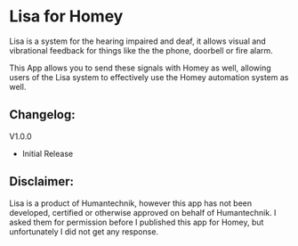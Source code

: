 # Lisa for Homey

Lisa is a system for the hearing impaired and deaf, it allows visual and vibrational feedback for things like the the phone, doorbell or fire alarm.

This App allows you to send these signals with Homey as well, allowing users of the Lisa system to effectively use the Homey automation system as well.

## Changelog:
V1.0.0
* Initial Release

## Disclaimer:
Lisa is a product of Humantechnik, however this app has not been developed, certified or otherwise approved on behalf of Humantechnik.
I asked them for permission before I published this app for Homey, but unfortunately I did not get any response.
